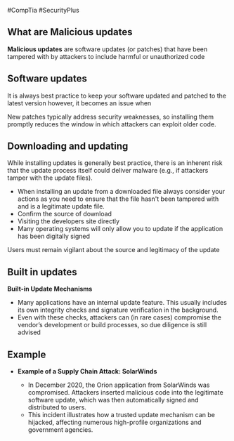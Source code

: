 #CompTia #SecurityPlus 
## What are Malicious updates
**Malicious updates** are software updates (or patches) that have been tampered with by attackers to include harmful or unauthorized code

## Software updates
It is always best practice to keep your software updated and patched to the latest version however, it becomes an issue when

New patches typically address security weaknesses, so installing them promptly reduces the window in which attackers can exploit older code.

## Downloading and updating
While installing updates is generally best practice, there is an inherent risk that the update process itself could deliver malware (e.g., if attackers tamper with the update files).

- When installing an update from a downloaded file always consider your actions as you need to ensure that the file hasn't been tampered with and is a legitimate update file.
- Confirm the source of download
- Visiting the developers site directly 
- Many operating systems will only allow you to update if the application has been digitally signed 

Users must remain vigilant about the source and legitimacy of the update

## Built in updates 
**Built-in Update Mechanisms**

- Many applications have an internal update feature. This usually includes its own integrity checks and signature verification in the background.
- Even with these checks, attackers can (in rare cases) compromise the vendor’s development or build processes, so due diligence is still advised

## Example
- **Example of a Supply Chain Attack: SolarWinds**
    
    - In December 2020, the Orion application from SolarWinds was compromised. Attackers inserted malicious code into the legitimate software update, which was then automatically signed and distributed to users.
    - This incident illustrates how a trusted update mechanism can be hijacked, affecting numerous high-profile organizations and government agencies.